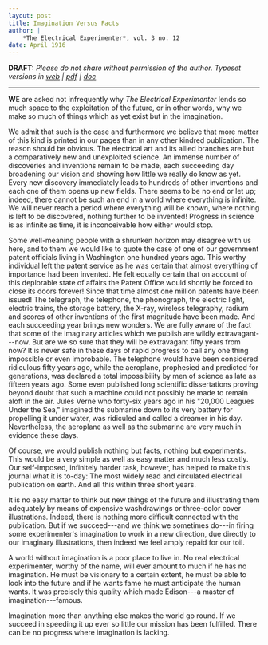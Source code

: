 ```yaml
---
layout: post
title: Imagination Versus Facts
author: | 
    *The Electrical Experimenter*, vol. 3 no. 12
date: April 1916
---
```


**DRAFT:** *Please do not share without permission of the author. Typeset versions in  [web](http://gernsback.wythoff.net/191604_imagination_versus_facts.html) \| [pdf](https://github.com/gwijthoff/perversity_of_things/blob/master/typeset_drafts/191604_imagination_versus_facts.pdf?raw=true) \| [doc](https://github.com/gwijthoff/perversity_of_things/blob/master/typeset_drafts/191604_imagination_versus_facts.docx)*

* * * * * * * * 

**W**E are asked not infrequently why *The Electrical Experimenter* lends so much space to the exploitation of the future, or in other words, why we make so much of things which as yet exist but in the imagination.

We admit that such is the case and furthermore we believe that more matter of this kind is printed in our pages than in any other kindred publication.  The reason should be obvious.  The electrical art and its allied branches are but a comparatively new and unexploited science.  An immense number of discoveries and inventions remain to be made, each succeeding day broadening our vision and showing how little we really do know as yet.  Every new discovery immediately leads to hundreds of other inventions and each one of them opens up new fields.  There seems to be no end or let up; indeed, there cannot be such an end in a world where everything is infinite.  We will never reach a period where everything will be known, where nothing is left to be discovered, nothing further to be invented!  Progress in science is as infinite as time, it is inconceivable how either would stop.

Some well-meaning people with a shrunken horizon may disagree with us here, and to them we would like to quote the case of one of our government patent officials living in Washington one hundred years ago.  This worthy individual left the patent service as he was certain that almost everything of importance had been invented.  He felt equally certain that on account of this deplorable state of affairs the Patent Office would shortly be forced to close its doors forever!  Since that time almost one million patents have been issued!  The telegraph, the telephone, the phonograph, the electric light, electric trains, the storage battery, the X-ray, wireless telegraphy, radium and scores of other inventions of the first magnitude have been made.  And each succeeding year brings new wonders.  We are fully aware of the fact that some of the imaginary articles which we publish are wildly extravagant---now.  But are we so sure that they will be extravagant fifty years from now?  It is never safe in these days of rapid progress to call any one thing impossible or even improbable.  The telephone would have been considered ridiculous fifty years ago, while the aeroplane, prophesied and predicted for generations, was declared a total impossibility by men of science as late as fifteen years ago.  Some even published long scientific dissertations proving beyond doubt that such a machine could not possibly be made to remain aloft in the air.  Jules Verne who forty-six years ago in his "20,000 Leagues Under the Sea," imagined the submarine down to its very battery for propelling it under water, was ridiculed and called a dreamer in his day.  Nevertheless, the aeroplane as well as the submarine are very much in evidence these days.

Of course, we would publish nothing but facts, nothing but experiments.  This would be a very simple as well as easy matter and much less costly.  Our self-imposed, infinitely harder task, however, has helped to make this journal what it is to-day:  The most widely read and circulated electrical publication on earth.  And all this within three short years.

It is no easy matter to think out new things of the future and illustrating them adequately by means of expensive washdrawings or three-color cover illustrations.  Indeed, there is nothing more difficult connected with the publication.  But if we succeed---and we think we sometimes do---in firing some experimenter's imagination to work in a new direction, due directly to our imaginary illustrations, then indeed we feel amply repaid for our toil.

A world without imagination is a poor place to live in.  No real electrical experimenter, worthy of the name, will ever amount to much if he has no imagination.  He must be visionary to a certain extent, he must be able to look into the future and if he wants fame he must anticipate the human wants.  It was precisely this quality which made Edison---a master of imagination---famous.

Imagination more than anything else makes the world go round.  If we succeed in speeding it up ever so little our mission has been fulfilled.  There can be no progress where imagination is lacking.